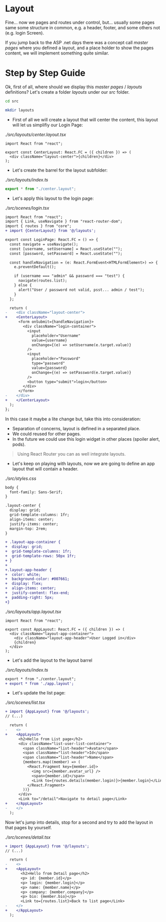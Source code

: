 # Layout

Fine... now we pages and routes under control, but... usually some pages
same some structure in common, e.g. a header, footer, and some others not
(e.g. login Screen).

If you jump back to the ASP .net days there was a concept call _master pages_
where you defined a layout, and a place holder to show the pages content, we
will implement something quite similar.

# Step by Step Guide

Ok, first of all, where should we display this _master pages_ / _layouts_
definitions? Let's create a folder _layouts_ under our _src_ folder.

```bash
cd src
```

```bash
mkdir layouts
```

- First of all we will create a layout that will center the content, this layout will let us
  simplifiy our Login Page:

_./src/layouts/center.layout.tsx_

```tsx
import React from "react";

export const CenterLayout: React.FC = ({ children }) => (
  <div className="layout-center">{children}</div>
);
```

- Let's create the barrel for the layout subfolder:

_./src/layouts/index.ts_

```ts
export * from "./center.layout";
```

- Let's apply this layout to the login page:

_./src/scenes/login.tsx_

```diff
import React from "react";
import { Link, useNavigate } from "react-router-dom";
import { routes } from "core";
+ import {CenterLayout} from '@/layouts';

export const LoginPage: React.FC = () => {
  const navigate = useNavigate();
  const [username, setUsername] = React.useState("");
  const [password, setPassword] = React.useState("");

  const handleNavigation = (e: React.FormEvent<HTMLFormElement>) => {
    e.preventDefault();

    if (username === "admin" && password === "test") {
      navigate(routes.list);
    } else {
      alert("User / password not valid, psst... admin / test");
    }
  };

  return (
-    <div className="layout-center">
+    <CenterLayout>
      <form onSubmit={handleNavigation}>
        <div className="login-container">
          <input
            placeholder="Username"
            value={username}
            onChange={(e) => setUsername(e.target.value)}
          />
          <input
            placeholder="Password"
            type="password"
            value={password}
            onChange={(e) => setPassword(e.target.value)}
          />
          <button type="submit">login</button>
        </div>
      </form>
-    </div>
+    </CenterLayout>
  );
};
```

In this case it maybe a lite change but, take this into consideration:

- Separation of concerns, layout is defined in a separated place.
- We could reused for other pages.
- In the future we could use this login widget in other places (spoiler alert, pods).

> Using React Router you can as well integrate layouts.

- Let's keep on playing with layouts, now we are going to define an app layout that
  will contain a header.

_./src/styles.css_

```diff
body {
  font-family: Sans-Serif;
}

.layout-center {
  display: grid;
  grid-template-columns: 1fr;
  align-items: center;
  justify-items: center;
  margin-top: 2rem;
}

+ .layout-app-container {
+  display: grid;
+  grid-template-columns: 1fr;
+  grid-template-rows: 50px 1fr;
+ }
+
+.layout-app-header {
+  color: white;
+  background-color: #007661;
+  display: flex;
+  align-items: center;
+  justify-content: flex-end;
+  padding-right: 5px;
+}
```

_./src/layouts/app.layout.tsx_

```tsx
import React from "react";

export const AppLayout: React.FC = ({ children }) => (
  <div className="layout-app-container">
    <div className="layout-app-header">User Logged in</div>
    {children}
  </div>
);
```

- Let's add the layout to the layout barrel

_./src/layouts/index.ts_

```diff
export * from "./center.layout";
+ export * from './app.layout';
```

- Let's update the list page:

_./src/scenes/list.tsx_

```diff
+ import {AppLayout} from '@/layouts';
// (...)

  return (
-    <>
+    <AppLayout>
      <h2>Hello from List page</h2>
      <div className="list-user-list-container">
        <span className="list-header">Avatar</span>
        <span className="list-header">Id</span>
        <span className="list-header">Name</span>
        {members.map((member) => (
          <React.Fragment key={member.id}>
            <img src={member.avatar_url} />
            <span>{member.id}</span>
            <Link to={routes.details(member.login)}>{member.login}</Link>
          </React.Fragment>
        ))}
      </div>
      <Link to="/detail">Navigate to detail page</Link>
+    </AppLayout>
-    </>
  );
```

Now let's jump into details, stop for a second and try to add
the layout in that pages by yourself.

_./src/scenes/detail.tsx_

```diff
+ import {AppLayout} from '@/layouts';
// (...)

  return (
-    <>
+    <AppLayout>
       <h2>Hello from Detail page</h2>
       <p> id: {member.id}</p>
       <p> login: {member.login}</p>
       <p> name: {member.name}</p>
       <p> company: {member.company}</p>
       <p> bio: {member.bio}</p>
       <Link to={routes.list}>Back to list page</Link>
-    </>
+    </AppLayout>
  );
```
